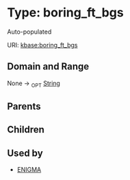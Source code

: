 
# Type: boring_ft_bgs


Auto-populated

URI: [kbase:boring_ft_bgs](http://kbase.us/boring_ft_bgs)


## Domain and Range

None ->  <sub>OPT</sub> [String](types/String.md)

## Parents


## Children


## Used by

 * [ENIGMA](ENIGMA.md)
